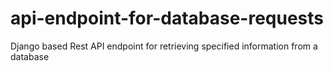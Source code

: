 # api-endpoint-for-database-requests
Django based Rest API endpoint for retrieving specified information from a database
